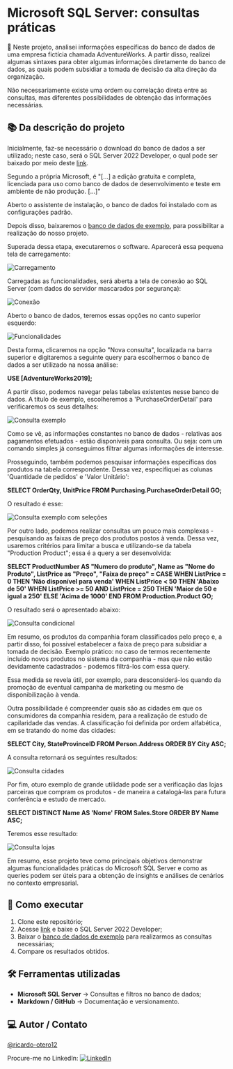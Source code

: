# Microsoft SQL Server: consultas práticas

📖 Neste projeto, analisei informações específicas do banco de dados de uma empresa fictícia chamada AdventureWorks. A partir disso, realizei algumas sintaxes para obter algumas informações diretamente do banco de dados, as quais podem subsidiar a tomada de decisão da alta direção da organização.

Não necessariamente existe uma ordem ou correlação direta entre as consultas, mas diferentes possibilidades de obtenção das informações necessárias.

## 📚 Da descrição do projeto

Inicialmente, faz-se necessário o download do banco de dados a ser utilizado; neste caso, será o SQL Server 2022 Developer, o qual pode ser baixado por meio deste [link](https://www.microsoft.com/pt-br/sql-server/sql-server-downloads?msockid=0ebd254409da6bd21228330908a36a31). 


Segundo a própria Microsoft, é "[...] a edição gratuita e completa, licenciada para uso como banco de dados de desenvolvimento e teste em ambiente de não produção. [...]"

Aberto o assistente de instalação, o banco de dados foi instalado com as configurações padrão.

Depois disso, baixaremos o [banco de dados de exemplo](https://learn.microsoft.com/pt-br/sql/samples/adventureworks-install-configure?view=sql-server-ver17), para possibilitar a realização do nosso projeto.

Superada dessa etapa, executaremos o software. Aparecerá essa pequena tela de carregamento:

![Carregamento](imagens/1%20-%20Abertura%20SQL%20Server.png)

Carregadas as funcionalidades, será aberta a tela de conexão ao SQL Server (com dados do servidor mascarados por segurança):

![Conexão](imagens/2%20-%20Tela%20de%20login.png)

Aberto o banco de dados, teremos essas opções no canto superior esquerdo:

![Funcionalidades](imagens/3%20-%20funcionalidades%20SQL%20Server.png)

Desta forma, clicaremos na opção "Nova consulta", localizada na barra superior e digitaremos a seguinte query para escolhermos o banco de dados a ser utilizado na nossa análise:

**USE [AdventureWorks2019];**

A partir disso, podemos navegar pelas tabelas existentes nesse banco de dados. A título de exemplo, escolheremos a 'PurchaseOrderDetail' para verificaremos os seus detalhes:

![Consulta exemplo](imagens/4%20-%20consulta%20exemplo.png)

Como se vê, as informações constantes no banco de dados - relativas aos pagamentos efetuados - estão disponíveis para consulta. Ou seja: com um comando simples já conseguimos filtrar algumas informações de interesse.

Prosseguindo, também podemos pesquisar informações específicas dos produtos na tabela correspondente. Dessa vez, especifiquei as colunas 'Quantidade de pedidos' e 'Valor Unitário':

**SELECT OrderQty, UnitPrice FROM Purchasing.PurchaseOrderDetail GO;**

O resultado é esse:

![Consulta exemplo com seleções](imagens/5%20-%20consulta%20exemplo%20com%20seleção%20de%20colunas.png)

Por outro lado, podemos realizar consultas um pouco mais complexas - pesquisando as faixas de preço dos produtos postos à venda. Dessa vez, usaremos critérios para limitar a busca e utilizando-se da tabela "Production Product"; essa é a query a ser desenvolvida:

**SELECT ProductNumber AS "Numero do produto", Name as "Nome do Produto", ListPrice as "Preço",
"Faixa de preço" = 
CASE WHEN ListPrice = 0 THEN 'Não disponível para venda'
WHEN ListPrice < 50 THEN 'Abaixo de 50'
WHEN ListPrice >= 50 AND ListPrice = 250 THEN 'Maior de 50 e igual a 250'
ELSE 'Acima de 1000'
END
FROM Production.Product
GO;**

O resultado será o apresentado abaixo:

![Consulta condicional](imagens/6%20-%20consulta%20condicional.png)

Em resumo, os produtos da companhia foram classificados pelo preço e, a partir disso, foi possivel estabelecer a faixa de preço para subsidiar a tomada de decisão. Exemplo prático: no caso de termos recentemente incluído novos produtos no sistema da companhia - mas que não estão devidamente cadastrados - podemos filtrá-los com essa query.

Essa medida se revela útil, por exemplo, para desconsiderá-los quando da promoção de eventual campanha de marketing ou mesmo de disponibilização à venda.

Outra possibilidade é compreender quais são as cidades em que os consumidores da companhia residem, para a realização de estudo de capilaridade das vendas. A classificação foi definida por ordem alfabética, em se tratando do nome das cidades:

**SELECT City, StateProvinceID FROM Person.Address ORDER BY City ASC;**

A consulta retornará os seguintes resultados:

![Consulta cidades](imagens/7%20-%20consulta%20ordem%20alfabética.png)

Por fim, oturo exemplo de grande utilidade pode ser a verificação das lojas parceiras que compram os produtos - de maneira a catalogá-las para futura conferência e estudo de mercado.

**SELECT DISTINCT Name AS 'Nome' FROM Sales.Store ORDER BY Name ASC;**

Teremos esse resultado:

![Consulta lojas](imagens/8%20-%20consulta%20lojas.png)

Em resumo, esse projeto teve como principais objetivos demonstrar algumas funcionalidades práticas do Microsoft SQL Server e como as queries podem ser úteis para a obtenção de insights e análises de cenários no contexto empresarial.

## 🚀 Como executar
1. Clone este repositório;
2. Acesse [link](https://www.microsoft.com/pt-br/sql-server/sql-server-downloads?msockid=0ebd254409da6bd21228330908a36a31) e baixe o SQL Server 2022 Developer;
3. Baixar o [banco de dados de exemplo](https://learn.microsoft.com/pt-br/sql/samples/adventureworks-install-configure?view=sql-server-ver17) para realizarmos as consultas necessárias;
4. Compare os resultados obtidos.  

## 🛠 Ferramentas utilizadas

- **Microsoft SQL Server** → Consultas e filtros no banco de dados;  
- **Markdown / GitHub** → Documentação e versionamento.  

## 💻 Autor / Contato

[@ricardo-otero12](https://github.com/ricardo-otero12)

Procure-me no LinkedIn: [![LinkedIn](https://img.shields.io/badge/LinkedIn-0077B5?style=for-the-badge&logo=linkedin&logoColor=white)](https://www.linkedin.com/in/ricardogarcia56/)
